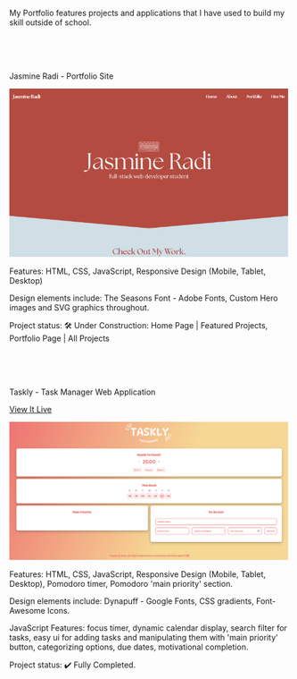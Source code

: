 My Portfolio features projects and applications that I have used to build my skill outside of school. 

<br>
<br>
<br>


Jasmine Radi - Portfolio Site

<img src="portfolio.png" width="500px" height="auto">

Features: HTML, CSS, JavaScript, Responsive Design (Mobile, Tablet, Desktop)

Design elements include: The Seasons Font - Adobe Fonts, Custom Hero images and SVG graphics throughout.

Project status: 🛠️ Under Construction: Home Page | Featured Projects, Portfolio Page | All Projects

<br>
<br>
<br>


Taskly - Task Manager Web Application

<a href="https://tasklythetaskmanager.netlify.app">View It Live</a>

<img src="taskly.png" width="500px" height="auto">

Features: HTML, CSS, JavaScript, Responsive Design (Mobile, Tablet, Desktop), Pomodoro timer, Pomodoro 'main priority' section.

Design elements include: Dynapuff - Google Fonts, CSS gradients, Font-Awesome Icons.

JavaScript Features: focus timer, dynamic calendar display, search filter for tasks, easy ui for adding tasks and manipulating them with 'main priority' button, categorizing options, due dates, motivational completion.

Project status: ✔️ Fully Completed.




